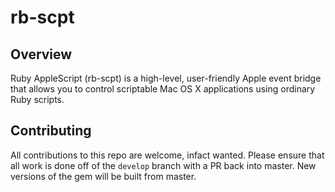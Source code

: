 # rb-scpt

## Overview
Ruby AppleScript (rb-scpt) is a high-level, user-friendly Apple event bridge that allows you to control scriptable Mac OS X applications using ordinary Ruby scripts.

## Contributing

All contributions to this repo are welcome, infact wanted. Please ensure that all work is done off of the `develop` branch with a PR back into master. New versions of the gem will be built from master.
